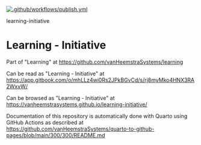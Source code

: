 [![.github/workflows/publish.yml](https://github.com/vanHeemstraSystems/learning-initiative/actions/workflows/publish.yml/badge.svg)](https://github.com/vanHeemstraSystems/learning-initiative/actions/workflows/publish.yml)

learning-initiative
# Learning - Initiative

Part of "Learning" at https://github.com/vanHeemstraSystems/learning

Can be read as "Learning - Initiative" at https://app.gitbook.com/o/mhLLz4wi0Rs2JPkBGvCd/s/rj8myMko4HNX3RA2WxvW/

Can be browsed as "Learning - Initiative" at https://vanheemstrasystems.github.io/learning-initiative/

Documentation of this repository is automatically done with Quarto using GitHub Actions as described at https://github.com/vanHeemstraSystems/quarto-to-github-pages/blob/main/300/300/README.md
